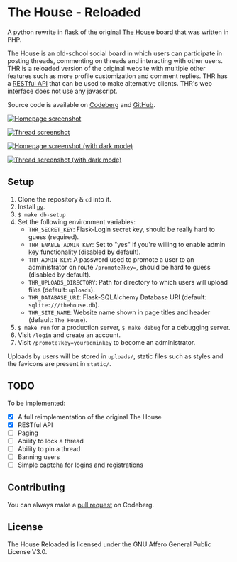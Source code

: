# The House - Reloaded

A python rewrite in flask of the original [The House](https://github.com/hharas/the-house) board that was written in PHP.

The House is an old-school social board in which users can participate in posting threads, commenting on threads and interacting with other users. THR is a reloaded version of the original website with multiple other features such as more profile customization and comment replies. THR has a [RESTful API](https://codeberg.org/haras/the-house-reloaded/wiki/API-Documentation) that can be used to make alternative clients. THR's web interface does not use any javascript.

Source code is available on [Codeberg](https://codeberg.org/haras/the-house-reloaded) and [GitHub](https://github.com/hharas/the-house-reloaded).

[![Homepage screenshot](https://codeberg.org/haras/the-house-reloaded/raw/branch/master/screenshots/home.png)](https://codeberg.org/haras/the-house-reloaded/raw/branch/master/screenshots/home.png)

[![Thread screenshot](https://codeberg.org/haras/the-house-reloaded/raw/branch/master/screenshots/thread.png)](https://codeberg.org/haras/the-house-reloaded/raw/branch/master/screenshots/thread.png)

[![Homepage screenshot (with dark mode)](https://codeberg.org/haras/the-house-reloaded/raw/branch/master/screenshots/home-dark.png)](https://codeberg.org/haras/the-house-reloaded/raw/branch/master/screenshots/home-dark.png)

[![Thread screenshot (with dark mode)](https://codeberg.org/haras/the-house-reloaded/raw/branch/master/screenshots/thread-dark.png)](https://codeberg.org/haras/the-house-reloaded/raw/branch/master/screenshots/thread-dark.png)

## Setup

1. Clone the repository & `cd` into it.
2. Install [`uv`](https://docs.astral.sh/uv/getting-started/installation/).
3. `$ make db-setup`
4. Set the following environment variables:
    - `THR_SECRET_KEY`: Flask-Login secret key, should be really hard to guess (required).
    - `THR_ENABLE_ADMIN_KEY`: Set to "yes" if you're willing to enable admin key functionality (disabled by default).
    - `THR_ADMIN_KEY`: A password used to promote a user to an administrator on route `/promote?key=`, should be hard to guess (disabled by default).
    - `THR_UPLOADS_DIRECTORY`: Path for directory to which users will upload files (default: `uploads`).
    - `THR_DATABASE_URI`: Flask-SQLAlchemy Database URI (default: `sqlite:///thehouse.db`).
    - `THR_SITE_NAME`: Website name shown in page titles and header (default: `The House`).
5. `$ make run` for a production server, `$ make debug` for a debugging server.
6. Visit `/login` and create an account.
7. Visit `/promote?key=youradminkey` to become an administrator.

Uploads by users will be stored in `uploads/`, static files such as styles and the favicons are present in `static/`.

## TODO

To be implemented:

- [x] A full reimplementation of the original The House
- [x] RESTful API
- [ ] Paging
- [ ] Ability to lock a thread
- [ ] Ability to pin a thread
- [ ] Banning users
- [ ] Simple captcha for logins and registrations

## Contributing

You can always make a [pull request](https://codeberg.org/haras/the-house-reloaded/pulls) on Codeberg.

## License

The House Reloaded is licensed under the GNU Affero General Public License V3.0.

